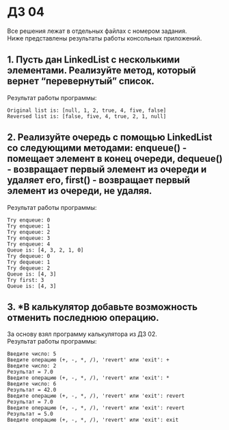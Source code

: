 # ДЗ 04

Все решения лежат в отдельных файлах с номером задания.  
Ниже представлены результаты работы консольных приложений.

## 1. Пусть дан LinkedList с несколькими элементами. Реализуйте метод, который вернет “перевернутый” список.

Результат работы программы:  
```
Original list is: [null, 1, 2, true, 4, five, false]
Reversed list is: [false, five, 4, true, 2, 1, null]
```

## 2. Реализуйте очередь с помощью LinkedList со следующими методами: enqueue() - помещает элемент в конец очереди, dequeue() - возвращает первый элемент из очереди и удаляет его, first() - возвращает первый элемент из очереди, не удаляя.

Результат работы программы:  
```
Try enqueue: 0
Try enqueue: 1
Try enqueue: 2
Try enqueue: 3
Try enqueue: 4
Queue is: [4, 3, 2, 1, 0]
Try dequeue: 0
Try dequeue: 1
Try dequeue: 2
Queue is: [4, 3]
Try first: 3
Queue is: [4, 3]
```

## 3. *В калькулятор добавьте возможность отменить последнюю операцию.
За основу взял программу калькулятора из ДЗ 02.  
Результат работы программы:  

```
Введите число: 5
Введите операцию (+, -, *, /), 'revert' или 'exit': +
Введите число: 2
Результат = 7.0
Введите операцию (+, -, *, /), 'revert' или 'exit': *
Введите число: 6
Результат = 42.0
Введите операцию (+, -, *, /), 'revert' или 'exit': revert
Результат = 7.0
Введите операцию (+, -, *, /), 'revert' или 'exit': revert
Результат = 5.0
Введите операцию (+, -, *, /), 'revert' или 'exit': exit
```
